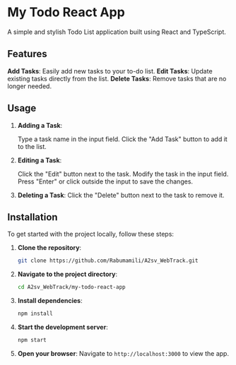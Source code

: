 # My Todo React App

A simple and stylish Todo List application built using React and TypeScript.

## Features

**Add Tasks**: Easily add new tasks to your to-do list.
**Edit Tasks**: Update existing tasks directly from the list.
**Delete Tasks**: Remove tasks that are no longer needed.

## Usage

1. **Adding a Task**:

   Type a task name in the input field.
   Click the "Add Task" button to add it to the list.

2. **Editing a Task**:

   Click the "Edit" button next to the task.
   Modify the task in the input field.
   Press "Enter" or click outside the input to save the changes.

3. **Deleting a Task**:
   Click the "Delete" button next to the task to remove it.

## Installation

To get started with the project locally, follow these steps:

1. **Clone the repository**:

   ```bash
   git clone https://github.com/Rabumamili/A2sv_WebTrack.git
   ```

2. **Navigate to the project directory**:

   ```bash
   cd A2sv_WebTrack/my-todo-react-app
   ```

3. **Install dependencies**:

   ```bash
   npm install
   ```

4. **Start the development server**:

   ```bash
   npm start
   ```

5. **Open your browser**:
   Navigate to `http://localhost:3000` to view the app.
